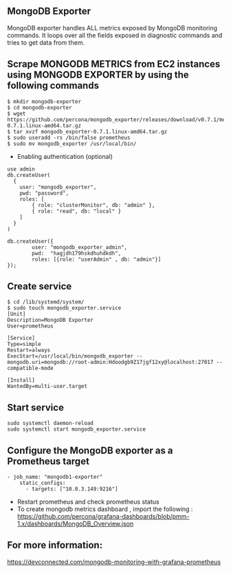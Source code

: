 ## MongoDB Exporter 
MongoDB exporter handles ALL metrics exposed by MongoDB monitoring commands. It loops over all the fields exposed in diagnostic commands and tries to get data from them.


## Scrape MONGODB METRICS from EC2 instances using MONGODB EXPORTER by using the following commands
```
$ mkdir mongodb-exporter
$ cd mongodb-exporter
$ wget https://github.com/percona/mongodb_exporter/releases/download/v0.7.1/mongodb_exporter-0.7.1.linux-amd64.tar.gz
$ tar xvzf mongodb_exporter-0.7.1.linux-amd64.tar.gz
$ sudo useradd -rs /bin/false prometheus
$ sudo mv mongodb_exporter /usr/local/bin/
```
- Enabling authentication (optional)
```
use admin
db.createUser(
  {
    user: "mongodb_exporter",
    pwd: "password",
    roles: [
        { role: "clusterMonitor", db: "admin" },
        { role: "read", db: "local" }
    ]
  }
)

db.createUser({
        user: "mongodb_exporter_admin",
        pwd:  "hagjdh179hskdhuhdkdh",
        roles: [{role: "userAdmin" , db: "admin"}]
});
```

## Create service

```
$ cd /lib/systemd/system/
$ sudo touch mongodb_exporter.service
[Unit]
Description=MongoDB Exporter
User=prometheus

[Service]
Type=simple
Restart=always
ExecStart=/usr/local/bin/mongodb_exporter --mongodb.uri=mongodb://root-admin:Hdoodgb9Z17jgf12xy@localhost:27017 --compatible-mode

[Install]
WantedBy=multi-user.target
```

## Start service 
```
sudo systemctl daemon-reload
sudo systemctl start mongodb_exporter.service
```
## Configure the MongoDB exporter as a Prometheus target

```
- job_name: "mongodb1-exporter"
    static_configs:
      - targets: ["10.0.3.149:9216"]   
```

- Restart prometheus and check prometheus status 
- To create mongodb metrics dashboard , import the following :
https://github.com/percona/grafana-dashboards/blob/pmm-1.x/dashboards/MongoDB_Overview.json 

## For more information:

https://devconnected.com/mongodb-monitoring-with-grafana-prometheus 
